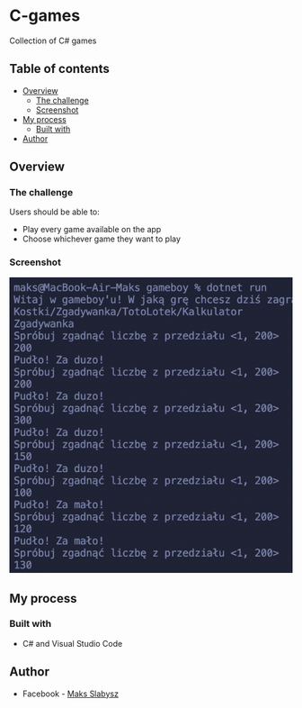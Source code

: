 # C-games
Collection of C# games
## Table of contents

- [Overview](#overview)
  - [The challenge](#the-challenge)
  - [Screenshot](#screenshot)
- [My process](#my-process)
  - [Built with](#built-with)
- [Author](#author)


## Overview

### The challenge

Users should be able to:

- Play every game available on the app
- Choose whichever game they want to play


### Screenshot

![gameboy](./gameboy/skrin.png)



## My process

### Built with

- C# and Visual Studio Code


## Author

- Facebook - [Maks Slabysz](https://www.facebook.com/profile.php?id=100003793525580)
